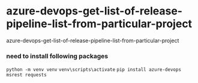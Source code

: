 # azure-devops-get-list-of-release-pipeline-list-from-particular-project
azure-devops-get-list-of-release-pipeline-list-from-particular-project

### need to install following packages

`python -m venv venv`
`venv\scripts\activate`
`pip install azure-devops msrest requests`
